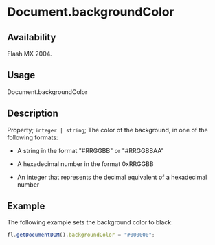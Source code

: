 # Document.backgroundColor

## Availability

Flash MX 2004.

## Usage

Document.backgroundColor

## Description

Property; `integer | string`; The color of the background, in one of the following formats:

- A string in the format "#RRGGBB" or "#RRGGBBAA"

- A hexadecimal number in the format 0xRRGGBB

- An integer that represents the decimal equivalent of a hexadecimal number

## Example

The following example sets the background color to black:

```javascript
fl.getDocumentDOM().backgroundColor = "#000000";
```
